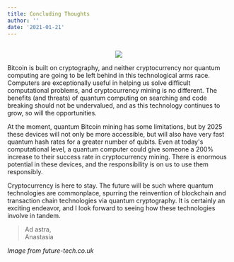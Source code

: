 ```yaml
---
title: Concluding Thoughts
author: ''
date: '2021-01-21'
---
```


<center>
</br>
<img src="https://www.future-tech.co.uk/wp-content/uploads/2020/07/Untitled-design-2new.png">
</center>


Bitcoin is built on cryptography, and neither cryptocurrency nor quantum computing are going to be left behind in this technological arms race. Computers are exceptionally useful in helping us solve difficult computational problems, and cryptocurrency mining is no different. The benefits (and threats) of quantum computing on searching and code breaking should not be undervalued, and as this technology continues to grow, so will the opportunities.

At the moment, quantum Bitcoin mining has some limitations, but by 2025 these devices will not only be more accessible, but will also have very fast quantum hash rates for a greater number of qubits. Even at today's computational level, a quantum computer could give someone a 200% increase to their success rate in cryptocurrency mining. There is enormous potential in these devices, and the responsibility is on us to use them responsibly.

Cryptocurrency is here to stay. The future will be such where quantum technologies are commonplace, spurring the reinvention of blockchain and transaction chain technologies via quantum cryptography. It is certainly an exciting endeavor, and I look forward to seeing how these technologies involve in tandem.

>Ad astra,</br>
Anastasia

*Image from future-tech.co.uk*
